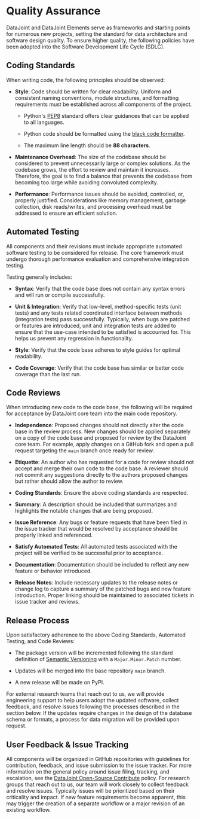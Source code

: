 # Quality Assurance

DataJoint and DataJoint Elements serve as frameworks and starting points for numerous
new projects, setting the standard for data architecture and software design quality. To
ensure higher quality, the following policies have been adopted into the Software
Development Life Cycle (SDLC).

## Coding Standards

When writing code, the following principles should be observed:

- **Style**: Code should be written for clear readability. Uniform and consistent naming
  conventions, module structures, and formatting requirements must be established across
  all components of the project.

  - Python's [PEP8](https://www.python.org/dev/peps/pep-0008/#naming-conventions)
    standard offers clear guidances that can be applied to all languages.

  - Python code should be formatted using the
    [black code formatter](https://github.com/psf/black).
  - The maximum line length should be **88 characters**.

- **Maintenance Overhead**: The size of the codebase should be considered to prevent
  unnecessarily large or complex solutions. As the codebase grows, the effort to review
  and maintain it increases. Therefore, the goal is to find a balance that prevents the
  codebase from becoming too large while avoiding convoluted complexity.

- **Performance**: Performance issues should be avoided, controlled, or, properly
  justified. Considerations like memory management, garbage collection, disk
  reads/writes, and processing overhead must be addressed to ensure an efficient
  solution.

## Automated Testing

All components and their revisions must include appropriate automated software testing
to be considered for release. The core framework must undergo thorough performance
evaluation and comprehensive integration testing.

Testing generally includes:

- **Syntax**: Verify that the code base does not contain any syntax errors and will run
  or compile successfully.

- **Unit & Integration**: Verify that low-level, method-specific tests (unit tests) and
  any tests related coordinated interface between methods (integration tests) pass
  successfully. Typically, when bugs are patched or features are introduced, unit and
  integration tests are added to ensure that the use-case intended to be satisfied is
  accounted for. This helps us prevent any regression in functionality.

- **Style**: Verify that the code base adheres to style guides for optimal readability.

- **Code Coverage**: Verify that the code base has similar or better code coverage than
  the last run.

## Code Reviews

When introducing new code to the code base, the following will be required for
acceptance by DataJoint core team into the main code repository.

- **Independence**: Proposed changes should not directly alter the code base in the
  review process. New changes should be applied separately on a copy of the code base
  and proposed for review by the DataJoint core team. For example, apply changes on a
  GitHub fork and open a pull request targeting the `main` branch once ready for review.

- **Etiquette**: An author who has requested for a code for review should not accept and
  merge their own code to the code base. A reviewer should not commit any suggestions
  directly to the authors proposed changes but rather should allow the author to review.

- **Coding Standards**: Ensure the above coding standards are respected.

- **Summary**: A description should be included that summarizes and highlights the
  notable changes that are being proposed.

- **Issue Reference**: Any bugs or feature requests that have been filed in the issue
  tracker that would be resolved by acceptance should be properly linked and referenced.

- **Satisfy Automated Tests**: All automated tests associated with the project will be
  verified to be successful prior to acceptance.

- **Documentation**: Documentation should be included to reflect any new feature or
  behavior introduced.

- **Release Notes**: Include necessary updates to the release notes or change log to
  capture a summary of the patched bugs and new feature introduction. Proper linking
  should be maintained to associated tickets in issue tracker and reviews.

## Release Process

Upon satisfactory adherence to the above Coding Standards, Automated Testing, and Code
Reviews:

- The package version will be incremented following the standard definition of
  [Semantic Versioning](https://semver.org/spec/v2.0.0.html) with a `Major.Minor.Patch`
  number.

- Updates will be merged into the base repository `main` branch.

- A new release will be made on PyPI.

For external research teams that reach out to us, we will provide engineering support to
help users adopt the updated software, collect feedback, and resolve issues following
the processes described in the section below. If the updates require changes in the
design of the database schema or formats, a process for data migration will be provided
upon request.

## User Feedback & Issue Tracking

All components will be organized in GitHub repositories with guidelines for
contribution, feedback, and issue submission to the issue tracker. For more information
on the general policy around issue filing, tracking, and escalation, see the
[DataJoint Open-Source Contribute](../../../community/contribute) policy. For research
groups that reach out to us, our team will work closely to collect feedback and resolve
issues. Typically issues will be prioritized based on their criticality and impact. If
new feature requirements become apparent, this may trigger the creation of a separate
workflow or a major revision of an existing workflow.
